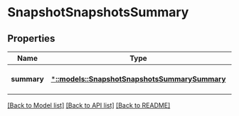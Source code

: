 # SnapshotSnapshotsSummary

## Properties
Name | Type | Description | Notes
------------ | ------------- | ------------- | -------------
**summary** | [***::models::SnapshotSnapshotsSummarySummary**](SnapshotSnapshotsSummarySummary.md) |  | [optional] [default to null]

[[Back to Model list]](../README.md#documentation-for-models) [[Back to API list]](../README.md#documentation-for-api-endpoints) [[Back to README]](../README.md)


